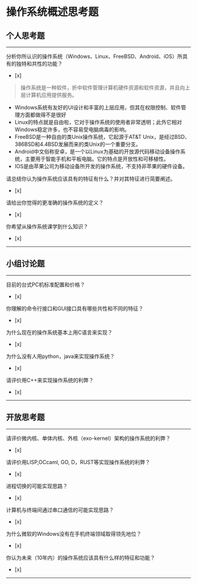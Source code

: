 # 操作系统概述思考题

## 个人思考题

---

分析你所认识的操作系统（Windows、Linux、FreeBSD、Android、iOS）所具有的独特和共性的功能？
- [x]  

> 操作系统是一种软件，折中软件管理计算机硬件资源和软件资源，并且向上层计算机应用提供服务。
* Windows系统有友好的UI设计和丰富的上层应用，但其在权限控制、软件管理方面都做得不是很好
* Linux的特点就是自由啦，它对于操作系统的使用者非常透明；此外它相对Windows稳定许多，也不容易受电脑病毒的影响。 
* FreeBSD是一种自由的类Unix操作系统，它起源于AT&T Unix，是经过BSD、386BSD和4.4BSD发展而来的类Unix的一个重要分支。
* Android中文俗称安卓，是一个以Linux为基础的开放源代码移动设备操作系统，主要用于智能手机和平板电脑。它的特点是开放性和可移植性。
* IOS是由苹果公司为移动设备所开发的操作系统，不支持非苹果的硬件设备。

请总结你认为操作系统应该具有的特征有什么？并对其特征进行简要阐述。
- [x]  

>   

请给出你觉得的更准确的操作系统的定义？
- [x]  

>   

你希望从操作系统课学到什么知识？
- [x]  

>   

---

## 小组讨论题

---

目前的台式PC机标准配置和价格？
- [x]  

> 

你理解的命令行接口和GUI接口具有哪些共性和不同的特征？
- [x]  

> 

为什么现在的操作系统基本上用C语言来实现？
- [x]  

>  

为什么没有人用python，java来实现操作系统？
- [x]  

>  

请评价用C++来实现操作系统的利弊？
- [x]  

>  

---

## 开放思考题

---

请评价微内核、单体内核、外核（exo-kernel）架构的操作系统的利弊？
- [x]  

>  

请评价用LISP,OCcaml, GO, D，RUST等实现操作系统的利弊？
- [x]  

>  

进程切换的可能实现思路？
- [x]  

>  

计算机与终端间通过串口通信的可能实现思路？
- [x]  

>  

为什么微软的Windows没有在手机终端领域取得领先地位？
- [x]  

>  

你认为未来（10年内）的操作系统应该具有什么样的特征和功能？
- [x]  

>  

---
